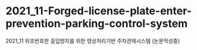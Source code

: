 # 2021_11-Forged-license-plate-enter-prevention-parking-control-system
 2021_11 위조번호판 출입방지를 위한 영상처리기반 주차관제시스템 (논문작성중)
